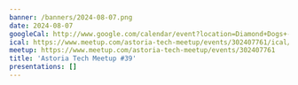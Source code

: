 ```yaml
---
banner: /banners/2024-08-07.png
date: 2024-08-07
googleCal: http://www.google.com/calendar/event?location=Diamond+Dogs+-+34-04+31st+Ave+-+Astoria%2C+NY%2C+US&action=TEMPLATE&sprop=name%3AAstoria+Tech+Meetup&sprop=website%3Ahttps%3A%2F%2Fwww.meetup.com%2Fastoria-tech-meetup%2Fevents%2F302407761&details=For+full+details%2C+including+the+address%2C+and+to+RSVP+see%3A+https%3A%2F%2Fwww.meetup.com%2Fastoria-tech-meetup%2Fevents%2F302407761%0A%0A&text=Astoria+Tech+Meetup+%2339&dates=20240807T230000Z%2F20240808T020000Z
ical: https://www.meetup.com/astoria-tech-meetup/events/302407761/ical/Astoria+Tech+Meetup+%252339.ics
meetup: https://www.meetup.com/astoria-tech-meetup/events/302407761
title: 'Astoria Tech Meetup #39'
presentations: []
---
```

